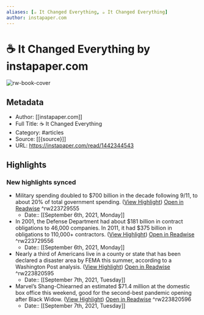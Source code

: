 ```yaml
---
aliases: [☕️ It Changed Everything, ☕️ It Changed Everything]
author: instapaper.com
---
```

# ☕️ It Changed Everything by instapaper.com

![rw-book-cover](https://readwise-assets.s3.amazonaws.com/static/images/article2.74d541386bbf.png)

## Metadata
- Author: [[instapaper.com]]
- Full Title: ☕️ It Changed Everything
- Category: #articles
- Source: [[{source}]]
- URL: https://instapaper.com/read/1442344543

## Highlights
### New highlights synced
- Military spending doubled to $700 billion in the decade following 9/11, to about 20% of total government spending. ([View Highlight](https://instapaper.com/read/1442344543/17385855)) [Open in Readwise](https://readwise.io/open/223729555) ^rw223729555
    - Date:: [[September 6th, 2021, Monday]]
- In 2001, the Defense Department had about $181 billion in contract obligations to 46,000 companies. In 2011, it had $375 billion in obligations to 110,000+ contractors. ([View Highlight](https://instapaper.com/read/1442344543/17385858)) [Open in Readwise](https://readwise.io/open/223729556) ^rw223729556
    - Date:: [[September 6th, 2021, Monday]]
- Nearly a third of Americans live in a county or state that has been declared a disaster area by FEMA this summer, according to a Washington Post analysis. ([View Highlight](https://instapaper.com/read/1442344543/17387368)) [Open in Readwise](https://readwise.io/open/223820595) ^rw223820595
    - Date:: [[September 7th, 2021, Tuesday]]
- Marvel’s Shang-Chiearned an estimated $71.4 million at the domestic box office this weekend, good for the second-best pandemic opening after Black Widow. ([View Highlight](https://instapaper.com/read/1442344543/17387391)) [Open in Readwise](https://readwise.io/open/223820596) ^rw223820596
    - Date:: [[September 7th, 2021, Tuesday]]
